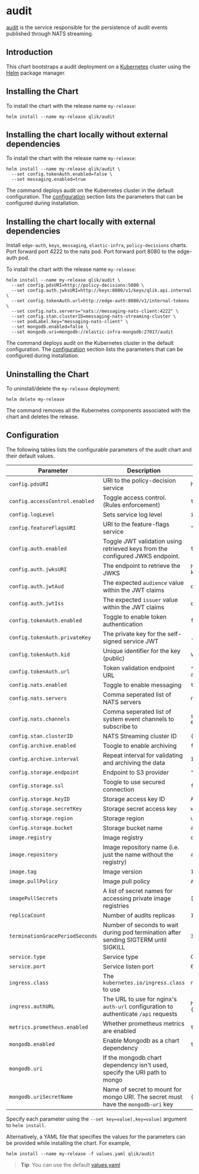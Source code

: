 # audit

[audit](https://github.com/qlik-trial/audit) is the service responsible for the persistence of audit events published through NATS streaming.

## Introduction

This chart bootstraps a audit deployment on a [Kubernetes](http://kubernetes.io) cluster using the [Helm](https://helm.sh) package manager.

## Installing the Chart

To install the chart with the release name `my-release`:

```console
helm install --name my-release qlik/audit
```

## Installing the chart locally without external dependencies

To install the chart with the release name `my-release`:

```console
helm install --name my-release qlik/audit \
  --set config.tokenAuth.enabled=false \
  --set messaging.enabled=true
```

The command deploys audit on the Kubernetes cluster in the default configuration.
The [configuration](#configuration) section lists the parameters that can be configured during installation.

## Installing the chart locally with external dependencies

Install `edge-auth`, `keys`, `messaging`, `elastic-infra`, `policy-decisions` charts. Port forward port 4222 to the nats pod. Port forward port 8080 to the edge-auth pod.

To install the chart with the release name `my-release`:

```console
helm install --name my-release qlik/audit \
  --set config.pdsURI=http://policy-decisions:5080 \
  --set config.auth.jwksURI=http://keys:8080/v1/keys/qlik.api.internal \
  --set config.tokenAuth.url=http://edge-auth:8080/v1/internal-tokens \
  --set config.nats.servers="nats://messaging-nats-client:4222" \
  --set config.stan.clusterID=messaging-nats-streaming-cluster \
  --set podLabel.key="messaging-nats-client" \
  --set mongodb.enabled=false \
  --set mongodb.uri=mongodb://elastic-infra-mongodb:27017/audit
```

The command deploys audit on the Kubernetes cluster in the default configuration. The [configuration](#configuration) section lists the parameters that can be configured during installation.

## Uninstalling the Chart

To uninstall/delete the `my-release` deployment:

```console
helm delete my-release
```

The command removes all the Kubernetes components associated with the chart and deletes the release.

## Configuration

The following tables lists the configurable parameters of the audit chart and their default values.

| Parameter                      | Description                                                                         | Default                                                                                |
| ------------------------------ | ----------------------------------------------------------------------------------- | -------------------------------------------------------------------------------------- |
| `config.pdsURI`                | URI to the policy-decision service                                                  | `http://{.Release.Name}-policy-decisions:5080`                                         |
| `config.accessControl.enabled` | Toggle access control. (Rules enforcement)                                          | `true`                                                                                 |
| `config.logLevel`              | Sets service log level                                                              | `info`                                                                                 |
| `config.featureFlagsURI`       | URI to the feature-flags service                                                    | `""`                                                                                   |
| `config.auth.enabled`          | Toggle JWT validation using retrieved keys from the configured JWKS endpoint.       | `true`                                                                                 |
| `config.auth.jwksURI`          | The endpoint to retrieve the JWKS                                                   | `http://{{ .Release.Name }}-keys:8080/v1/keys/qlik.api.internal`                       |
| `config.auth.jwtAud`           | The expected `audience` value within the JWT claims                                 | `qlik.api.internal`                                                                    |
| `config.auth.jwtIss`           | The expected `issuer` value within the JWT claims                                   | `qlik.api.internal`                                                                    |
| `config.tokenAuth.enabled`     | Toggle to enable token authentication                                               | `false`                                                                                |
| `config.tokenAuth.privateKey`  | The private key for the self-signed service JWT                                     | `...`                                                                                  |
| `config.tokenAuth.kid`         | Unique identifier for the key (public)                                              | `V5uEI2x2sYjIq0Ezz7NlqoExS1Y4dvwhdt3iakflxGY`                                          |
| `config.tokenAuth.url`         | Token validation endpoint URL                                                       | `"http://{{ .Release.Name }}-edge-auth:8080/v1/internal-tokens"`                       |
| `config.nats.enabled`          | Toggle to enable messaging                                                          | `true`                                                                                 |
| `config.nats.servers`          | Comma seperated list of NATS servers                                                | `nil`                                                                                  |
| `config.nats.channels`         | Comma seperated list of system event channels to subscribe to                       | `system-events.engine.app,system-events.engine.session,system-events.user-session`     |
| `config.stan.clusterID`        | NATS Streaming cluster ID                                                           | `{{ .Release.Name }}-nats-streaming-cluster`                                           |
| `config.archive.enabled`       | Toogle to enable archiving                                                          | `false`                                                                                |
| `config.archive.interval`      | Repeat interval for validating and archiving the data                               | `1h`                                                                                   |
| `config.storage.endpoint`      | Endpoint to S3 provider                                                             | `"{{ .Release.Name }}-minio:9000"`                                                     |
| `config.storage.ssl`           | Toogle to use secured connection                                                    | `false`                                                                                |
| `config.storage.keyID`         | Storage access key ID                                                               | `AKIAIOSFODNN7EXAMPLE`                                                                 |
| `config.storage.secretKey`     | Storage secret access key                                                           | `wJalrXUtnFEMI/K7MDENG/bPxRfiCYEXAMPLEKEY`                                             |
| `config.storage.region`        | Storage region                                                                      | `us-east-1`                                                                            |
| `config.storage.bucket`        | Storage bucket name                                                                 | `audits`                                                                               |
| `image.registry`               | Image registry                                                                      | `qliktech-docker.jfrog.io`                                                             |
| `image.repository`             | Image repository name (i.e. just the name without the registry)                     | `audit`                                                                                |
| `image.tag`                    | Image version                                                                       | `1.6.0`                                                                                |
| `image.pullPolicy`             | Image pull policy                                                                   | `Always` if `image.tag` is `latest`, else `IfNotPresent`                               |
| `imagePullSecrets`             | A list of secret names for accessing private image registries                       | `[{name: "artifactory-docker-secret"}]`                                                |
| `replicaCount`                 | Number of audits replicas                                                           | `1`                                                                                    |
| `terminationGracePeriodSeconds`| Number of seconds to wait during pod termination after sending SIGTERM until SIGKILL| `30`                                                                                   |
| `service.type`                 | Service type                                                                        | `ClusterIP`                                                                            |
| `service.port`                 | Service listen port                                                                 | `6080`                                                                                 |
| `ingress.class`                | The `kubernetes.io/ingress.class` to use                                            | `nginx`                                                                                |
| `ingress.authURL`              | The URL to use for nginx's `auth-url` configuration to authenticate `/api` requests | `http://{.Release.Name}-edge-auth.{.Release.Namespace}.svc.cluster.local:8080/v1/auth` |
| `metrics.prometheus.enabled`   | Whether prometheus metrics are enabled                                              | `true`                                                                                 |
| `mongodb.enabled`              | Enable Mongodb as a chart dependency                                                | `true`                                                                                 |
| `mongodb.uri`                  | If the mongodb chart dependency isn't used, specify the URI path to mongo           |                                                                                        |
| `mongodb.uriSecretName`        | Name of secret to mount for mongo URI. The secret must have the `mongodb-uri` key   | `{release.Name}-mongoconfig`                                                           |

Specify each parameter using the `--set key=value[,key=value]` argument to `helm install`.

Alternatively, a YAML file that specifies the values for the parameters can be provided while installing the chart. For example,

```console
helm install --name my-release -f values.yaml qlik/audit
```

> **Tip**: You can use the default [values.yaml](values.yaml)
